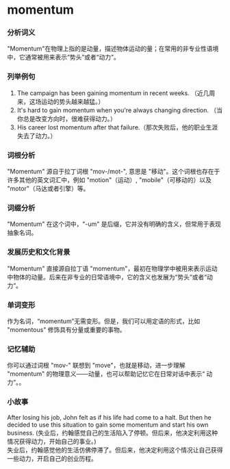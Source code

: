 # momentum

### 分析词义

  

"Momentum"在物理上指的是动量，描述物体运动的量；在常用的非专业性语境中，它通常被用来表示“势头”或者“动力”。

  

### 列举例句

  

1.  The campaign has been gaining momentum in recent weeks. （近几周来，这场运动的势头越来越猛。）
2.  It's hard to gain momentum when you're always changing direction. （当你总是改变方向时，很难获得动力。）
3.  His career lost momentum after that failure.（那次失败后，他的职业生涯失去了动力。）

  

### 词根分析

  

"Momentum" 源自于拉丁词根 "mov-/mot-", 意思是 "移动"。这个词根也存在于许多其他的英文词汇中，例如 "motion"（运动）, "mobile"（可移动的）以及 "motor"（马达或者引擎）等。

  

### 词缀分析

  

"Momentum" 在这个词中，"-um" 是后缀，它并没有明确的含义，但常用于表现抽象名词。

  

### 发展历史和文化背景

  

"Momentum" 直接源自拉丁语 "momentum"，最初在物理学中被用来表示运动中物体的动量。后来在非专业的日常语境中，它的含义也发展为“势头”或者“动力”。

  

### 单词变形

  

作为名词，“momentum”无需变形。但是，我们可以用定语的形式，比如 "momentous" 修饰具有分量或重要的事物。

  

### 记忆辅助

  

你可以通过词根 "mov-" 联想到 "move"，也就是移动，进一步理解 "momentum" 的物理意义——动量，也可以帮助记忆它在日常对话中表示“ 动力”。。

  

### 小故事

  

After losing his job, John felt as if his life had come to a halt. But then he decided to use this situation to gain some momentum and start his own business. (失业后，约翰感觉自己的生活陷入了停顿。但后来，他决定利用这种情况获得动力，开始自己的事业。)  
失业后，约翰感觉他的生活仿佛停滞了。但后来，他决定利用这个情况让自己获得一些动力，开启自己的创业历程。
